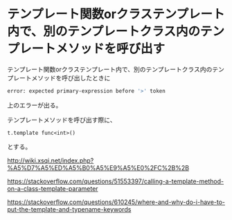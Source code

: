 # テンプレート関数orクラステンプレート内で、別のテンプレートクラス内のテンプレートメソッドを呼び出す

テンプレート関数orクラステンプレート内で、別のテンプレートクラス内のテンプレートメソッドを呼び出したときに

```bash
error: expected primary-expression before '>' token
```

上のエラーが出る。

テンプレートメソッドを呼び出す際に、
```
t.template func<int>()
```
とする。

http://wiki.xsqi.net/index.php?%A5%D7%A5%ED%A5%B0%A5%E9%A5%E0%2FC%2B%2B


https://stackoverflow.com/questions/51553397/calling-a-template-method-on-a-class-template-parameter


https://stackoverflow.com/questions/610245/where-and-why-do-i-have-to-put-the-template-and-typename-keywords